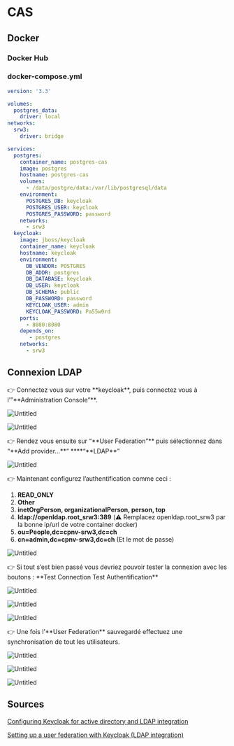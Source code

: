 # CAS

## Docker

### Docker Hub

[](https://hub.docker.com/r/jboss/keycloak/)

### docker-compose.yml

```yaml
version: '3.3'

volumes:
  postgres_data:
    driver: local
networks:
  srw3:
    driver: bridge

services:
  postgres:
    container_name: postgres-cas
    image: postgres
    hostname: postgres-cas
    volumes:
      - /data/postgre/data:/var/lib/postgresql/data
    environment:
      POSTGRES_DB: keycloak
      POSTGRES_USER: keycloak
      POSTGRES_PASSWORD: password
    networks:
      - srw3
  keycloak:
    image: jboss/keycloak
    container_name: keycloak
    hostname: keycloak
    environment:
      DB_VENDOR: POSTGRES
      DB_ADDR: postgres
      DB_DATABASE: keycloak
      DB_USER: keycloak
      DB_SCHEMA: public
      DB_PASSWORD: password
      KEYCLOAK_USER: admin
      KEYCLOAK_PASSWORD: Pa55w0rd
    ports:
      - 8080:8080
    depends_on:
       - postgres
    networks:
      - srw3
```

## Connexion LDAP

<aside>
👉 Connectez vous sur votre **keycloak**, puis connectez vous à l’”**Administration Console”**.

</aside>

![Untitled](https://s3-us-west-2.amazonaws.com/secure.notion-static.com/d3c04222-5ffe-4e91-89e9-b664e3869dfa/Untitled.png)

![Untitled](https://s3-us-west-2.amazonaws.com/secure.notion-static.com/e6e4ad7f-b1e5-4e81-8704-0a01e13982bd/Untitled.png)

<aside>
👉 Rendez vous ensuite sur “**User Federation”** puis sélectionnez dans “**Add provider...**“ ****“**LDAP**”

</aside>

![Untitled](https://s3-us-west-2.amazonaws.com/secure.notion-static.com/da48f8ce-a2fb-4022-8e71-be36e2d20361/Untitled.png)

<aside>
👉 Maintenant configurez l’authentification comme ceci :

1. **READ_ONLY**
2. **Other**
3. **inetOrgPerson, organizationalPerson, person, top**
4. **ldap://openldap.root_srw3:389** 
(⚠️ Remplacez openldap.root_srw3 par la bonne ip/url de votre container docker)
5. **ou=People,dc=cpnv-srw3,dc=ch**
6. **cn=admin,dc=cpnv-srw3,dc=ch** (Et le mot de passe)

</aside>

![Untitled](https://s3-us-west-2.amazonaws.com/secure.notion-static.com/ac66c1a7-d1a9-411f-a26f-6f55bb151c75/Untitled.png)

<aside>
👉 Si tout s’est bien passé vous devriez pouvoir tester la connexion avec les boutons : 
**Test Connection
Test Authentification**

</aside>

![Untitled](https://s3-us-west-2.amazonaws.com/secure.notion-static.com/a6be992d-9b58-4ff7-ad85-6733d1680622/Untitled.png)

![Untitled](https://s3-us-west-2.amazonaws.com/secure.notion-static.com/e3316385-d554-4016-9daa-0579d8b12b66/Untitled.png)

![Untitled](https://s3-us-west-2.amazonaws.com/secure.notion-static.com/0d378ea1-3e6d-49e1-a1c1-774d2ac736cd/Untitled.png)

<aside>
👉 Une fois l’**User Federation** sauvegardé effectuez une synchronisation de tout les utilisateurs.

![Untitled](https://s3-us-west-2.amazonaws.com/secure.notion-static.com/16b0c2c6-24bb-4217-be60-ddfe0310900f/Untitled.png)

</aside>

![Untitled](https://s3-us-west-2.amazonaws.com/secure.notion-static.com/839521a9-9ada-498a-ae53-ab9e1003fdd2/Untitled.png)

![Untitled](https://s3-us-west-2.amazonaws.com/secure.notion-static.com/9f12c4e2-200b-4d28-9a5d-8b5c7e376013/Untitled.png)

## Sources

[](https://github.com/keycloak/keycloak-containers)

[](https://www.keycloak.org/getting-started/getting-started-docker)

[Configuring Keycloak for active directory and LDAP integration](https://dmc.datical.com/administer/configure-keycloak-ldap.htm)

[Setting up a user federation with Keycloak (LDAP integration)](https://documentation.abas.cloud/en/abas-keycloak/setup-user-federation-ldap.html)